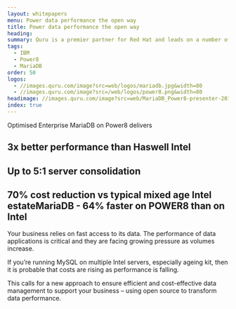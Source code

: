 ```yaml
---
layout: whitepapers
menu: Power data performance the open way
title: Power data performance the open way
heading: 
summary: Quru is a premier partner for Red Hat and leads on a number of infrastructure technologies including Ansible, OpenShift and Virtualisation. Quru will always give best advice and can reduce your infrastructure costs.
tags:
  - IBM
  - Power8
  - MariaDB
order: 50
logos: 
  - //images.quru.com/image?src=web/logos/mariadb.jpg&width=80
  - //images.quru.com/image?src=/web/logos/power8.png&width=80
headimage: //images.quru.com/image?src=web/MariaDB_Power8-presenter-2016.pdf&width=450&format=jpg
index: true
---
```


Optimised Enterprise MariaDB on Power8 delivers

## 3x better performance than Haswell Intel
## Up to 5:1 server consolidation
## 70% cost reduction vs typical mixed age Intel estateMariaDB - 64% faster on POWER8 than on Intel

Your business relies on fast access to its data. The performance of data applications is critical and they are facing growing pressure as volumes increase.

If you&rsquo;re running MySQL on multiple Intel servers, especially ageing kit, then it is probable that costs are rising as performance is falling.

This calls for a new approach to ensure efficient and cost-effective data management to support your business – using open source to transform data performance.
